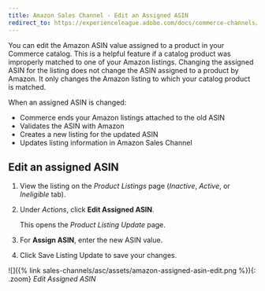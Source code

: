 ```yaml
---
title: Amazon Sales Channel - Edit an Assigned ASIN
redirect_to: https://experienceleague.adobe.com/docs/commerce-channels/amazon/admin-listings/actions/edit-assigned-asin.html
---
```


You can edit the Amazon ASIN value assigned to a product in your Commerce catalog. This is a helpful feature if a catalog product was improperly matched to one of your Amazon listings. Changing the assigned ASIN for the listing does not change the ASIN assigned to a product by Amazon. It only changes the Amazon listing to which your catalog product is matched.

When an assigned ASIN is changed:

- Commerce ends your Amazon listings attached to the old ASIN
- Validates the ASIN with Amazon
- Creates a new listing for the updated ASIN
- Updates listing information in Amazon Sales Channel

## Edit an assigned ASIN

1. View the listing on the _Product Listings_ page (_Inactive_, _Active_, or _Ineligible_ tab).

1. Under _Actions_, click **Edit Assigned ASIN**.

   This opens the _Product Listing Update_ page.

1. For **Assign ASIN**, enter the new ASIN value.

1. Click <span class="btn">Save Listing Update</span> to save your changes.

![]({% link sales-channels/asc/assets/amazon-assigned-asin-edit.png %}){: .zoom}
_Edit Assigned ASIN_
